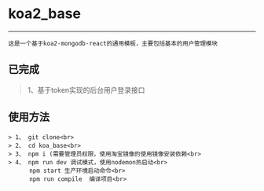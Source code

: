 # koa2_base
---
    这是一个基于koa2-mongodb-react的通用模板，主要包括基本的用户管理模块

## 已完成

> 1、基于token实现的后台用户登录接口

## 使用方法
```
> 1、 git clone<br>
> 2、 cd koa_base<br>
> 3、 npm i (需要管理员权限，使用淘宝镜像的使用镜像安装依赖<br>
> 4、 npm run dev 调试模式，使用nodemon热启动<br>
      npm start 生产环境启动命令<br>
      npm run compile  编译项目<br>
```

